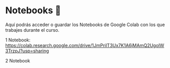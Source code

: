 # Notebooks 📓

Aquí podrás acceder o guardar los Notebooks de Google Colab con los que trabajes durante el curso.

1 Notebook:
https://colab.research.google.com/drive/1JmPrilT3Ux7K1A6jMAmQ2UgoIW3TrzpJ?usp=sharing

2 Notebook
